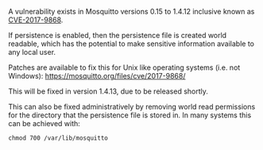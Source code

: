 <!--
.. title: Security advisory: CVE-2017-9868
.. slug: security-advisory-cve-2017-9868
.. date: 2017-06-26 11:45:51
.. tags: Security
.. category:
.. link:
.. description:
.. type: text
-->

A vulnerability exists in Mosquitto versions 0.15 to 1.4.12 inclusive known as
[CVE-2017-9868].

If persistence is enabled, then the persistence file is created world readable,
which has the potential to make sensitive information available to any local
user.

Patches are available to fix this for Unix like operating systems (i.e. not
Windows): <https://mosquitto.org/files/cve/2017-9868/>

This will be fixed in version 1.4.13, due to be released shortly.

This can also be fixed administratively by removing world read permissions for
the directory that the persistence file is stored in. In many systems this can
be achieved with:

```
chmod 700 /var/lib/mosquitto
```

[CVE-2017-9868]: http://cve.mitre.org/cgi-bin/cvename.cgi?name=CVE-2017-9868
